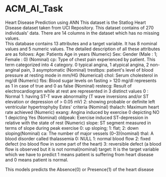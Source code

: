 # ACM_AI_Task
Heart Disease Prediction using ANN 
This dataset is the Statlog Heart Disease dataset taken from UCI Repository. This dataset contains of 270 individuals' data. There are 14 columns in the dataset which has no missing values.  
This database contains 13 attributes and a target variable. It has 8 nominal values and 5 numeric values. The detailed description of all these attributes are as follows: 
Age: Patients Age in years (Numeric)
Sex: Gender (Male : 1; Female : 0) (Nominal)
cp: Type of chest pain experienced by patient. This term categorized into 4 category.
0 typical angina, 1 atypical angina, 2 non- anginal pain, 3 asymptomatic (Nominal)
trestbps: patient's level of blood pressure at resting mode in mm/HG (Numerical)
chol: Serum cholesterol in mg/dl (Numeric)
fbs: Blood sugar levels on fasting > 120 mg/dl represents as 1 in case of true and 0 as false (Nominal)
restecg: Result of electrocardiogram while at rest are represented in 3 distinct values
0 : Normal 1: having ST-T wave abnormality (T wave inversions and/or ST elevation or depression of >
0.05 mV) 2: showing probable or definite left ventricular hypertrophyby Estes' criteria (Nominal)
thalach: Maximum heart rate achieved (Numeric)
exang: Angina induced by exercise 0 depicting NO 1 depicting Yes (Nominal)
oldpeak: Exercise induced ST-depression in relative with the state of rest (Numeric)
slope: ST segment measured in terms of slope during peak exercise
0: up sloping; 1: flat; 2: down sloping(Nominal)
ca: The number of major vessels (0–3)(nominal)
thal: A blood disorder called thalassemia
0: NULL 1: normal blood flow 2: fixed defect (no blood flow in some part of the heart) 3: reversible defect (a blood flow is observed but it is not normal(nominal)
target: It is the target variable which we have to predict 1 means patient is suffering from heart disease and 0 means patient is normal.

This models predicts the Absence(0) or Presence(1) of the heart disease

 
